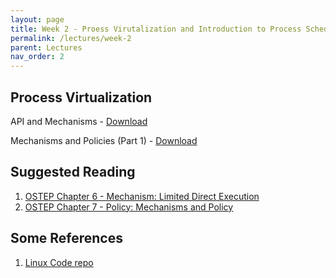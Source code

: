 ```yaml
---
layout: page
title: Week 2 - Proess Virutalization and Introduction to Process Scheduling
permalink: /lectures/week-2
parent: Lectures
nav_order: 2
---
```


## Process Virtualization

API and Mechanisms - [Download](https://karthikv1392.github.io/cs3301_osn/slides/OSN_L03.pdf)

Mechanisms and Policies (Part 1) - [Download](https://karthikv1392.github.io/cs3301_osn/slides/OSN_L04.pdf)

## Suggested Reading

1. [OSTEP Chapter 6 - Mechanism: Limited Direct Execution](https://pages.cs.wisc.edu/~remzi/OSTEP/cpu-mechanisms.pdf)
2. [OSTEP Chapter 7 - Policy: Mechanisms and Policy](https://pages.cs.wisc.edu/~remzi/OSTEP/cpu-sched.pdf)

## Some References

1. [Linux Code repo](https://github.com/torvalds/linux)
